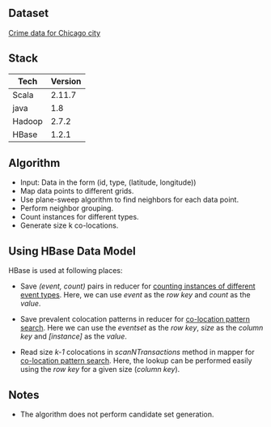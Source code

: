 ## Dataset

[Crime data for Chicago city](https://data.cityofchicago.org/Public-Safety/Crimes-2001-to-present/ijzp-q8t2)

## Stack

| Tech   |  Version | 
|--------|----------| 
| Scala  |  2.11.7  | 
| java   |    1.8   | 
| Hadoop |  2.7.2   | 
| HBase  |  1.2.1   | 

## Algorithm

* Input: Data in the form (id, type, (latitude, longitude))
* Map data points to different grids.
* Use plane-sweep algorithm to find neighbors for each data point.
* Perform neighbor grouping.
* Count instances for different types.
* Generate size k co-locations.

## Using HBase Data Model

HBase is used at following places:

* Save *(event, count)* pairs in reducer for [counting instances of different event types](https://github.com/shagunsodhani/locis/issues/8). Here, we can use *event* as the *row key* and *count* as the *value*.

* Save prevalent colocation patterns in reducer for [co-location pattern search](https://github.com/shagunsodhani/locis/issues/7). Here we can use the *eventset* as the *row key*, *size* as the *column key* and *[instance]* as the *value*.

* Read size *k-1* colocations in *scanNTransactions* method in mapper for [co-location pattern search](https://github.com/shagunsodhani/locis/issues/7). Here, the lookup can be performed easily using the *row key* for a given size (*column key*).

## Notes

* The algorithm does not perform candidate set generation.
